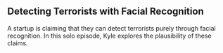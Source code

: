 ## Detecting Terrorists with Facial Recognition

A startup is claiming that they can detect terrorists purely through facial recognition.  In this solo episode,
Kyle explores the plausibility of these claims.
